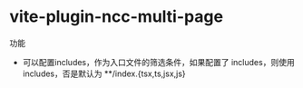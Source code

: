 # vite-plugin-ncc-multi-page

功能

- 可以配置includes，作为入口文件的筛选条件，如果配置了 includes，则使用 includes，否是默认为 \*\*/index.{tsx,ts,jsx,js}
